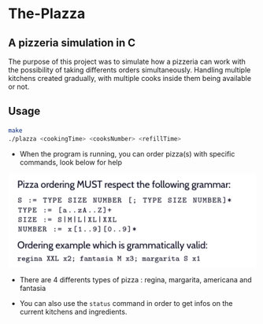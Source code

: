 # The-Plazza

## A pizzeria simulation in C

The purpose of this project was to simulate how a pizzeria can work with the possibility of taking differents orders simultaneously.
Handling multiple kitchens created gradually, with multiple cooks inside them being available or not.

## Usage

``` zsh
make
./plazza <cookingTime> <cooksNumber> <refillTime>
```

- When the program is running, you can order pizza(s) with specific commands, look below for help

![ORDERING](ordering.PNG)

- There are 4 differents types of pizza : regina, margarita, americana and fantasia

- You can also use the ``` status ``` command in order to get infos on the current kitchens and ingredients.
